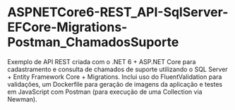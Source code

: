 # ASPNETCore6-REST_API-SqlServer-EFCore-Migrations-Postman_ChamadosSuporte
Exemplo de API REST criada com o .NET 6 + ASP.NET Core para cadastramento e consulta de chamados de suporte utilizando o SQL Server + Entity Framework Core + Migrations. Inclui uso do FluentValidation para validações, um Dockerfile para geração de imagens da aplicação e testes em JavaScript com Postman (para execução de uma Collection via Newman).

